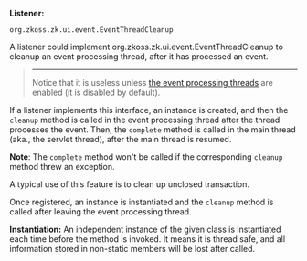 **Listener:**

`org.zkoss.zk.ui.event.EventThreadCleanup`

A listener could implement
<javadoc type="interface">org.zkoss.zk.ui.event.EventThreadCleanup</javadoc>
to cleanup an event processing thread, after it has processed an event.

> ------------------------------------------------------------------------
>
> Notice that it is useless unless [the event processing
> threads]({{site.baseurl}}/zk_dev_ref/ui_patterns/event_threads)
> are enabled (it is disabled by default).

If a listener implements this interface, an instance is created, and
then the `cleanup` method is called in the event processing thread after
the thread processes the event. Then, the `complete` method is called in
the main thread (aka., the servlet thread), after the main thread is
resumed.

**Note**: The `complete` method won't be called if the corresponding
`cleanup` method threw an exception.

A typical use of this feature is to clean up unclosed transaction.

Once registered, an instance is instantiated and the `cleanup` method is
called after leaving the event processing thread.

**Instantiation:** An independent instance of the given class is
instantiated each time before the method is invoked. It means it is
thread safe, and all information stored in non-static members will be
lost after called.
